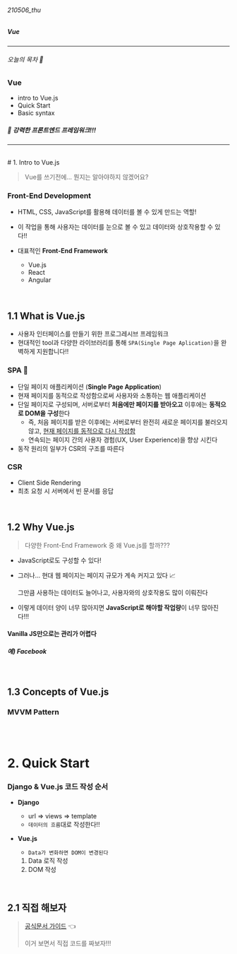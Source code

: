 ###### 210506_thu

##### Vue

<hr>



###### 오늘의 목차 :rocket:

### Vue

- intro to Vue.js
- Quick Start
- Basic syntax

##### :night_with_stars: 강력한 프론트엔드 프레임워크!!!

<hr>
<br>
# 1. Intro to Vue.js

> Vue를 쓰기전에... 뭔지는 알아야하지 않겠어요?

### Front-End Development

- HTML, CSS, JavaScript를 활용해 데이터를 볼 수 있게 만드는 역할!
- 이 작업을 통해 사용자는 데이터를 눈으로 볼 수 있고 데이터와 상호작용할 수 있다!!

- 대표적인 **Front-End Framework**
  - Vue.js
  - React
  - Angular

<br>

## 1.1 What is Vue.js

- 사용자 인터페이스를 만들기 위한 프로그레시브 프레임워크
- 현대적인 tool과 다양한 라이브러리를 통해 `SPA(Single Page Aplication)`을 완벽하게 지원합니다!!

### SPA :cherry_blossom:

- 단일 페이지 애플리케이션 (**Single Page Application**)
- 현재 페이지를 동적으로 작성함으로써 사용자와 소통하는 웹 애플리케이션
- 단일 페이지로 구성되며, 서버로부터 **처음에만 페이지를 받아오고** 이후에는 **동적으로 DOM을 구성**한다
  - 즉, 처음 페이지를 받은 이후에는 서버로부터 완전히 새로운 페이지를 불러오지 않고, <u>현재 페이지를 동적으로 다시 작성함</u>
  - 연속되는 페이지 간의 사용자 경험(UX, User Experience)을 향상 시킨다
- 동작 원리의 일부가 CSR의 구조를 따른다

### CSR

- Client Side Rendering
- 최초 요청 시 서버에서 빈 문서를 응답







<br>

## 1.2 Why Vue.js

> 다양한 Front-End Framework 중 왜 Vue.js를 할까???

- JavaScript로도 구성할 수 있다!

- 그러나... 현대 웹 페이지는 페이지 규모가 계속 커지고 있다 :chart_with_upwards_trend:

  그만큼 사용하는 데이터도 늘어나고, 사용자와의 상호작용도 많이 이뤄진다

- 이렇게 데이터 양이 너무 많아지면 **JavaScript로 해야할 작업량**이 너무 많아진다!!!

#### Vanilla JS만으로는 관리가 어렵다

##### 예) Facebook



<br>

## 1.3 Concepts of Vue.js

### MVVM Pattern



<br>

<br>

# 2. Quick Start

### Django & Vue.js 코드 작성 순서

- **Django**

  - url => views => template
  - `데이터의 흐름`대로 작성한다!!

- **Vue.js**

  - `Data가 변화하면 DOM이 변경된다`

  1. Data 로직 작성
  2. DOM 작성

<br>

## 2.1 직접 해보자

> [공식문서 가이드](https://kr.vuejs.org/v2/guide/index.html) :point_left:
>
> 이거 보면서 직접 코드를 짜보자!!!

